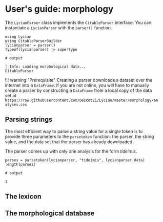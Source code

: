 # User's guide: morphology

The `LycianParser` class implements the `CitableParser` interface.  You can instantiate a `LycianParser` with the `parser()` function.


```jldoctest parse
using Lycian
using CitableParserBuilder
lycianparser = parser()
typeof(lycianparser) |> supertype

# output

[ Info: Loading morphological data...
CitableParser
```

!!! warning "Prerequisite"
    Creating a parser downloads a dataset over the internet into a `DataFrame`.  If you are not online, you will have to manually create a parser by constructing a `DataFrame` from a local copy of the data set at `https://raw.githubusercontent.com/Descot21/Lycian/master/morphology/analyses.cex`
    
    


## Parsing strings

The most efficient way to parse a string value for a single token is to provide three parameters to the `parsetoken` function: the parser, the string value, and the data set that the parser has already downloaded.

The parser comes up with only one analysis for the form *tideimis*.

```jldoctest parse
parses = parsetoken(lycianparser, "tideimis", lycianparser.data)
length(parses)

# output

1
```

## The lexicon

## The morphological database